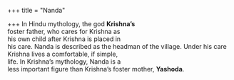 +++
title = "Nanda"

+++
In Hindu mythology, the god **Krishna’s**  
foster father, who cares for Krishna as  
his own child after Krishna is placed in  
his care. Nanda is described as the headman of the village. Under his care  
Krishna lives a comfortable, if simple,  
life. In Krishna’s mythology, Nanda is a  
less important figure than Krishna’s foster mother, **Yashoda**.